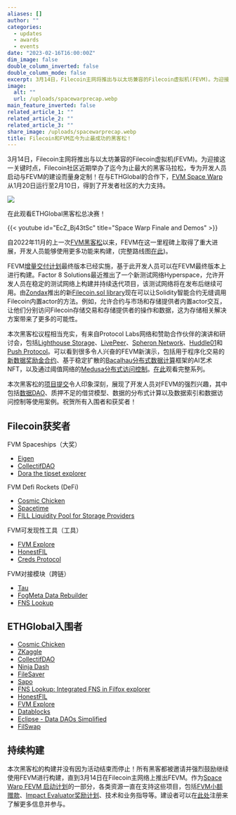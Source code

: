 ```yaml
---
aliases: []
author: ""
categories:
  - updates
  - awards
  - events
date: "2023-02-16T16:00:00Z"
dim_image: false
double_column_inverted: false
double_column_mode: false
excerpt: 3月14日，Filecoin主网将推出与以太坊兼容的Filecoin虚拟机(FEVM)。为迎接这一关键时点，Filecoin社区近期举办了迄今为止最大的黑客松，专为开发人员启动与FEVM的建设而量身定制。
image:
  alt: ""
  url: /uploads/spacewarprecap.webp
main_feature_inverted: false
related_article_1: ""
related_article_2: ""
related_article_3: ""
share_image: /uploads/spacewarprecap.webp
title: Filecoin和FVM迄今为止最成功的黑客松！
---
```


3月14日，Filecoin主网将推出与以太坊兼容的Filecoin虚拟机(FEVM)。为迎接这一关键时点，Filecoin社区近期举办了迄今为止最大的黑客马拉松，专为开发人员启动与FEVM的建设而量身定制！在与ETHGlobal的合作下，[FVM Space Warp](https://ethglobal.com/events/spacewarp)从1月20日运行至2月10日，得到了开发者社区的大力支持。

![](/uploads/filecoin-blog-post_-spacewarp-hack-recap.webp)

在此观看ETHGlobal黑客松总决赛！

{{< youtube id="EcZ_Bj43tSc" title="Space Warp Finale and Demos" >}}

自2022年11月的上一次[FVM黑客松](https://filecoin.io/blog/posts/announcing-the-hack-fevm-finalists/)以来，FEVM在这一里程碑上取得了重大进展，开发人员能够使用更多功能来构建，(完整路线图[在此](https://fvm.filecoin.io/#roadmap-4))。

FEVM[增量交付计划](https://github.com/filecoin-project/ref-fvm/issues/692)最终版本已经实施，基于此开发人员可以在FEVM最终版本上进行构建。Factor 8 Solutions最近推出了一个新测试网络Hyperspace，允许开发人员在稳定的测试网络上构建并持续迭代项目，该测试网络将在发布后继续可用。由[Zondax](https://docs.zondax.ch/)推出的新[Filecoin.sol library](https://docs.zondax.ch/fevm/filecoin-solidity)现在可以让Solidity智能合约无缝调用Filecoin内置actor的方法。例如，允许合约与市场和存储提供者内置actor交互，让他们分别访问Filecoin存储交易和存储提供者的操作和数据，这为存储相关解决方案带来了更多的可能性。

本次黑客松议程相当充实，有来自Protocol Labs网络和赞助合作伙伴的演讲和研讨会，包括[Lighthouse Storage](https://www.lighthouse.storage/)、[LivePeer](https://livepeer.org/)、[Spheron Network](https://spheron.network/)、[Huddle01](https://huddle01.com/)和[Push Protocol](https://push.org/)。可以看到很多令人兴奋的FEVM新演示，包括用于程序化交易的[新数据奖励金合约](https://www.youtube.com/watch?v=KcZbXSoUxz4)、基于稳定扩散的[Bacalhau分布式数据计算](https://www.youtube.com/watch?v=nu55bKXnjlU)框架的AI艺术NFT，以及通过阈值网络的[Medusa分布式访问控制](https://www.youtube.com/watch?v=af8CBfhWEWs)。[在此](https://www.youtube.com/@ETHGlobal/videos)观看完整系列。

本次黑客松的[项目提交](https://ethglobal.com/showcase?events=spacewarp)令人印象深刻，展现了开发人员对FEVM的强烈兴趣，其中包括[数据DAO](https://filecoin.io/blog/posts/the-future-of-datadaos/)、质押不足的借贷模型、数据的分布式计算以及数据索引和数据访问控制等使用案例。祝贺所有入围者和获奖者！

## **Filecoin获奖者**

FVM Spaceships（大奖）

- [Eigen](https://ethglobal.com/showcase/eigen-zsdsf)
- [CollectifDAO](https://ethglobal.com/showcase/collectifdao-zdk29)
- [Dora the tipset explorer](https://ethglobal.com/showcase/dora-the-tipsetexplorer-uwg3o)

FVM Defi Rockets (DeFi)

- [Cosmic Chicken](https://ethglobal.com/showcase/cosmic-chicken-206em)
- [Spacetime](https://ethglobal.com/showcase/spacetime-wgz1z)
- [FILL Liquidity Pool for Storage Providers](https://ethglobal.com/showcase/fill-liquidity-pool-for-storage-providers-m3fs3)

FVM可发现性工具（工具）

- [FVM Explore](https://ethglobal.com/showcase/fvm-explore-zk0dg)
- [HonestFIL](https://ethglobal.com/showcase/honestfil-wwroz)
- [Creds Protocol](https://ethglobal.com/showcase/creds-protocol-tuigi)

FVM对接模块（跨链）

- [Tau](https://ethglobal.com/showcase/tau-gowot)
- [FogMeta Data Rebuilder](https://ethglobal.com/showcase/fogmeta-data-rebuilder-8em0i)
- [FNS Lookup](https://ethglobal.com/showcase/fns-lookup-integrated-fns-in-filfox-explorer-7v9jy)

## **ETHGlobal入围者**

- [Cosmic Chicken](https://ethglobal.com/showcase/cosmic-chicken-206em)
- [ZKaggle](https://ethglobal.com/showcase/zkaggle-70g3b)
- [CollectifDAO](https://ethglobal.com/showcase/collectifdao-zdk29)
- [Ninja Dash](https://ethglobal.com/showcase/ninja-dash-2yka2)
- [FileSaver](https://ethglobal.com/showcase/filesaver-e5wkq)
- [Sapo](https://ethglobal.com/showcase/sapo-wtdhn)
- [FNS Lookup: Integrated FNS in Filfox explorer](https://ethglobal.com/showcase/fns-lookup-integrated-fns-in-filfox-explorer-7v9jy)
- [HonestFIL](https://ethglobal.com/showcase/honestfil-wwroz)
- [FVM Explore](https://ethglobal.com/showcase/fvm-explore-zk0dg)
- [Datablocks](https://ethglobal.com/showcase/datablocks-v1gbm)
- [Eclipse - Data DAOs Simplified](https://ethglobal.com/showcase/eclipse-data-daos-simplified-2o8fc)
- [FilSwap](https://ethglobal.com/showcase/filswap-8hn40)

## **持续构建**

本次黑客松的构建并没有因为活动结束而停止！所有黑客都被邀请并强烈鼓励继续使用FEVM进行构建，直到3月14日在Filecoin主网络上推出FEVM。作为[Space Warp FEVM 启动计划](https://spacewarp.fvm.dev/)的一部分，各类资源一直在支持这些项目，包括[FVM小额赠款](https://github.com/filecoin-project/devgrants/issues/new?assignees=mishmosh&labels=type%3Amicrogrant&template=microgrant.md&title=Next+Step+Microgrant%3A+%3CYour+Title+Here%3E)、[Impact Evaluator奖励计划](https://network-goods.notion.site/Impact-Evaluators-Builders-Leaderboard-602ea6755b5642e1ad6f9da59a47fa62)、技术和业务指导等。建设者可以在[此处](https://spacewarp.fvm.dev/)注册来了解更多信息并参与。
